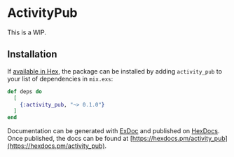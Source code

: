 # ActivityPub

This is a WIP.

## Installation

If [available in Hex](https://hex.pm/docs/publish), the package can be installed
by adding `activity_pub` to your list of dependencies in `mix.exs`:

```elixir
def deps do
  [
    {:activity_pub, "~> 0.1.0"}
  ]
end
```

Documentation can be generated with [ExDoc](https://github.com/elixir-lang/ex_doc)
and published on [HexDocs](https://hexdocs.pm). Once published, the docs can
be found at [https://hexdocs.pm/activity_pub](https://hexdocs.pm/activity_pub).
